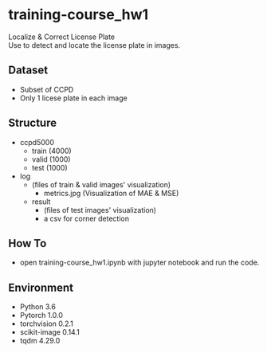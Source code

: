 # training-course_hw1
Localize &amp; Correct License Plate <br>
Use to detect and locate the license plate in images.

## Dataset
* Subset of CCPD
* Only 1 licese plate in each image

## Structure
* ccpd5000
  * train (4000)
  * valid (1000)
  * test  (1000)
* log
  * (files of train & valid images' visualization)
    * metrics.jpg (Visualization of MAE & MSE) 
  * result
    * (files of test images' visualization)
    * a csv for corner detection

## How To
* open training-course_hw1.ipynb with jupyter notebook and run the code.

## Environment
* Python 3.6
* Pytorch 1.0.0
* torchvision 0.2.1
* scikit-image 0.14.1
* tqdm 4.29.0
